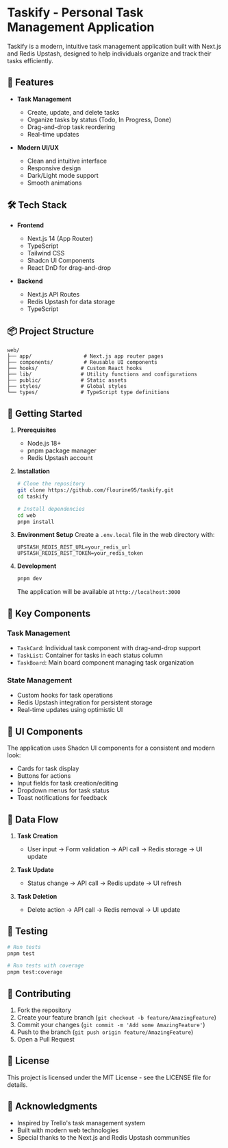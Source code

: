 # Taskify - Personal Task Management Application

Taskify is a modern, intuitive task management application built with Next.js and Redis Upstash, designed to help individuals organize and track their tasks efficiently.

## 🚀 Features

- **Task Management**
  - Create, update, and delete tasks
  - Organize tasks by status (Todo, In Progress, Done)
  - Drag-and-drop task reordering
  - Real-time updates

- **Modern UI/UX**
  - Clean and intuitive interface
  - Responsive design
  - Dark/Light mode support
  - Smooth animations

## 🛠️ Tech Stack

- **Frontend**
  - Next.js 14 (App Router)
  - TypeScript
  - Tailwind CSS
  - Shadcn UI Components
  - React DnD for drag-and-drop

- **Backend**
  - Next.js API Routes
  - Redis Upstash for data storage
  - TypeScript

## 📦 Project Structure

```
web/
├── app/                 # Next.js app router pages
├── components/          # Reusable UI components
├── hooks/              # Custom React hooks
├── lib/                # Utility functions and configurations
├── public/             # Static assets
├── styles/             # Global styles
└── types/              # TypeScript type definitions
```

## 🚀 Getting Started

1. **Prerequisites**
   - Node.js 18+ 
   - pnpm package manager
   - Redis Upstash account

2. **Installation**
   ```bash
   # Clone the repository
   git clone https://github.com/flourine95/taskify.git
   cd taskify

   # Install dependencies
   cd web
   pnpm install
   ```

3. **Environment Setup**
   Create a `.env.local` file in the web directory with:
   ```
   UPSTASH_REDIS_REST_URL=your_redis_url
   UPSTASH_REDIS_REST_TOKEN=your_redis_token
   ```

4. **Development**
   ```bash
   pnpm dev
   ```
   The application will be available at `http://localhost:3000`

## 🔧 Key Components

### Task Management
- `TaskCard`: Individual task component with drag-and-drop support
- `TaskList`: Container for tasks in each status column
- `TaskBoard`: Main board component managing task organization

### State Management
- Custom hooks for task operations
- Redis Upstash integration for persistent storage
- Real-time updates using optimistic UI

## 🎨 UI Components

The application uses Shadcn UI components for a consistent and modern look:
- Cards for task display
- Buttons for actions
- Input fields for task creation/editing
- Dropdown menus for task status
- Toast notifications for feedback

## 🔐 Data Flow

1. **Task Creation**
   - User input → Form validation → API call → Redis storage → UI update

2. **Task Update**
   - Status change → API call → Redis update → UI refresh

3. **Task Deletion**
   - Delete action → API call → Redis removal → UI update

## 🧪 Testing

```bash
# Run tests
pnpm test

# Run tests with coverage
pnpm test:coverage
```

## 📝 Contributing

1. Fork the repository
2. Create your feature branch (`git checkout -b feature/AmazingFeature`)
3. Commit your changes (`git commit -m 'Add some AmazingFeature'`)
4. Push to the branch (`git push origin feature/AmazingFeature`)
5. Open a Pull Request

## 📄 License

This project is licensed under the MIT License - see the LICENSE file for details.

## 🙏 Acknowledgments

- Inspired by Trello's task management system
- Built with modern web technologies
- Special thanks to the Next.js and Redis Upstash communities
